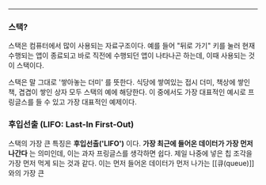 
---

### 스택? 

스택은 컴퓨터에서 많이 사용되는 자료구조이다. 예를 들어 "뒤로 가기" 키를 눌러 현재 수행되는 앱이 종료되고 바로 직전에 수행되던 앱이 나타나곤 하는데, 이때 사용되는 것이 스택이다. 

스택은 말 그대로 '쌓아놓는 더미' 를 뜻한다. 식당에 쌓여있는 접시 더미, 책상에 쌓인 책, 겹겹이 쌓인 상자 모두 스택의 예에 해당한다. 이 중에서도 가장 대표적인 예시로 프링글스를 들 수 있고 가장 대표적인 예제이다.

### 후입선출 (LIFO: Last-In First-Out)

스택의 가장 큰 특징은 **후입선출('LIFO')** 이다. **가장 최근에 들어온 데이터가 가장 먼저 나간다** 는 의미인데, 이는 과자 프링글스를 생각하면 쉽다. 제일 나중에 넣은 칩 조각을 가장 먼저 먹게 되는 것과 같다.
이는 먼저 들어온 데이터가 먼저 나가는 [[큐(queue)]] 와의 가장 큰 